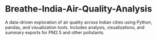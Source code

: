 # Breathe-India-Air-Quality-Analysis
A data-driven exploration of air quality across Indian cities using Python, pandas, and visualization tools. Includes analysis, visualizations, and summary exports for PM2.5 and other pollutants.
